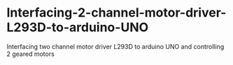 # Interfacing-2-channel-motor-driver-L293D-to-arduino-UNO
Interfacing two channel motor driver L293D to arduino UNO and controlling 2 geared motors
